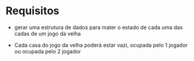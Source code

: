 # Requisitos
* gerar uma estrutura de dados para mater o estado de cada uma das cadas de um jogo da velha

* Cada casa do jogo da velha poderá estar vazi, ocupada pelo 1 jogador ou ocupada pelo 2 jogador 
